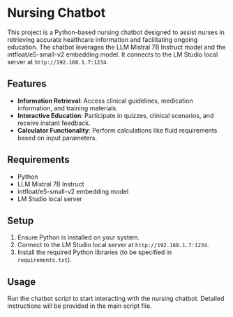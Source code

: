 # Nursing Chatbot

This project is a Python-based nursing chatbot designed to assist nurses in retrieving accurate healthcare information and facilitating ongoing education. The chatbot leverages the LLM Mistral 7B Instruct model and the intfloat/e5-small-v2 embedding model. It connects to the LM Studio local server at `http://192.168.1.7:1234`.

## Features
- **Information Retrieval**: Access clinical guidelines, medication information, and training materials.
- **Interactive Education**: Participate in quizzes, clinical scenarios, and receive instant feedback.
- **Calculator Functionality**: Perform calculations like fluid requirements based on input parameters.

## Requirements
- Python
- LLM Mistral 7B Instruct
- intfloat/e5-small-v2 embedding model
- LM Studio local server

## Setup
1. Ensure Python is installed on your system.
2. Connect to the LM Studio local server at `http://192.168.1.7:1234`.
3. Install the required Python libraries (to be specified in `requirements.txt`).

## Usage
Run the chatbot script to start interacting with the nursing chatbot. Detailed instructions will be provided in the main script file.
